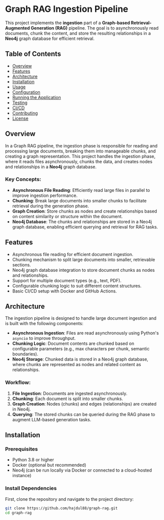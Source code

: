 # Graph RAG Ingestion Pipeline

This project implements the **ingestion** part of a **Graph-based Retrieval-Augmented Generation (RAG)** pipeline. The goal is to asynchronously read documents, chunk the content, and store the resulting relationships in a **Neo4j** graph database for efficient retrieval.

## Table of Contents

- [Overview](#overview)
- [Features](#features)
- [Architecture](#architecture)
- [Installation](#installation)
- [Usage](#usage)
- [Configuration](#configuration)
- [Running the Application](#running-the-application)
- [Testing](#testing)
- [CI/CD](#ci-cd)
- [Contributing](#contributing)
- [License](#license)

## Overview

In a Graph RAG pipeline, the ingestion phase is responsible for reading and processing large documents, breaking them into manageable chunks, and creating a graph representation. This project handles the ingestion phase, where it reads files asynchronously, chunks the data, and creates nodes and relationships in a **Neo4j** graph database.

### Key Concepts:

- **Asynchronous File Reading**: Efficiently read large files in parallel to improve ingestion performance.
- **Chunking**: Break large documents into smaller chunks to facilitate retrieval during the generation phase.
- **Graph Creation**: Store chunks as nodes and create relationships based on content similarity or structure within the document.
- **Neo4j Database**: The chunks and relationships are stored in a Neo4j graph database, enabling efficient querying and retrieval for RAG tasks.

## Features

- Asynchronous file reading for efficient document ingestion.
- Chunking mechanism to split large documents into smaller, retrievable sections.
- Neo4j graph database integration to store document chunks as nodes and relationships.
- Support for multiple document types (e.g., text, PDF).
- Configurable chunking logic to suit different content structures.
- Basic CI/CD setup with Docker and GitHub Actions.

## Architecture

The ingestion pipeline is designed to handle large document ingestion and is built with the following components:

- **Asynchronous Ingestion**: Files are read asynchronously using Python's `asyncio` to improve throughput.
- **Chunking Logic**: Document contents are chunked based on configurable parameters (e.g., max characters per chunk, semantic boundaries).
- **Neo4j Storage**: Chunked data is stored in a Neo4j graph database, where chunks are represented as nodes and related content as relationships.

### Workflow:

1. **File Ingestion**: Documents are ingested asynchronously.
2. **Chunking**: Each document is split into smaller chunks.
3. **Graph Creation**: Nodes (chunks) and edges (relationships) are created in Neo4j.
4. **Querying**: The stored chunks can be queried during the RAG phase to augment LLM-based generation tasks.

## Installation

### Prerequisites

- Python 3.8 or higher
- Docker (optional but recommended)
- Neo4j (can be run locally via Docker or connected to a cloud-hosted instance)

### Install Dependencies

First, clone the repository and navigate to the project directory:

```bash
git clone https://github.com/hajdul88/graph-rag.git
cd graph-rag
